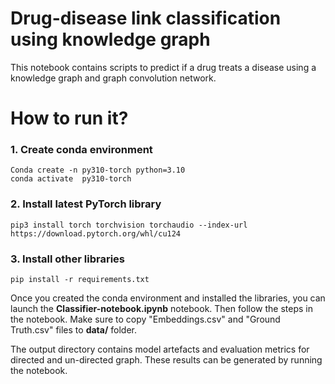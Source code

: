 # Drug-disease link classification using knowledge graph

This notebook contains scripts to predict if a drug treats a disease using a knowledge graph and graph convolution network.

# How to run it?

### 1. Create conda environment

```
Conda create -n py310-torch python=3.10
conda activate  py310-torch
```
### 2. Install latest PyTorch library
```
pip3 install torch torchvision torchaudio --index-url https://download.pytorch.org/whl/cu124

```

### 3. Install other libraries

```
pip install -r requirements.txt
```

Once you created the conda environment and installed the libraries, you can launch the **Classifier-notebook.ipynb** notebook. Then follow the steps in the notebook. Make sure to copy "Embeddings.csv" and "Ground Truth.csv" files to **data/** folder.

The output directory contains model artefacts and evaluation metrics for directed and un-directed graph. These results can be generated by running the notebook.


